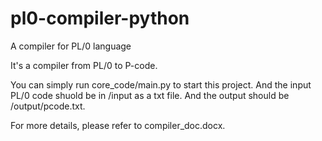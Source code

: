 # pl0-compiler-python
A compiler for PL/0  language

It's a compiler from PL/0 to P-code.

You can simply run core_code/main.py to start this project. And the input PL/0 code shuold be in /input as a txt file. And the output should be /output/pcode.txt.

For more details, please refer to compiler_doc.docx.
